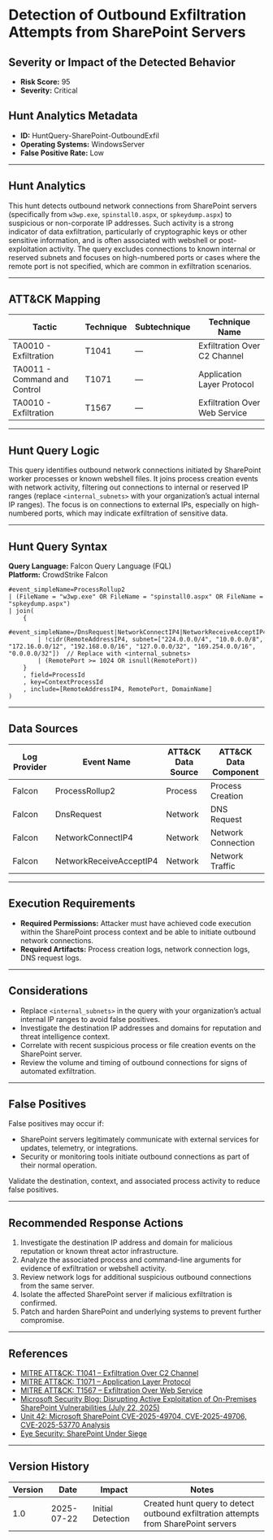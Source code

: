 # Detection of Outbound Exfiltration Attempts from SharePoint Servers

## Severity or Impact of the Detected Behavior
- **Risk Score:** 95
- **Severity:** Critical

## Hunt Analytics Metadata

- **ID:** HuntQuery-SharePoint-OutboundExfil
- **Operating Systems:** WindowsServer
- **False Positive Rate:** Low

---

## Hunt Analytics

This hunt detects outbound network connections from SharePoint servers (specifically from `w3wp.exe`, `spinstall0.aspx`, or `spkeydump.aspx`) to suspicious or non-corporate IP addresses. Such activity is a strong indicator of data exfiltration, particularly of cryptographic keys or other sensitive information, and is often associated with webshell or post-exploitation activity. The query excludes connections to known internal or reserved subnets and focuses on high-numbered ports or cases where the remote port is not specified, which are common in exfiltration scenarios.

---

## ATT&CK Mapping

| Tactic                        | Technique   | Subtechnique | Technique Name                                         |
|------------------------------|-------------|--------------|--------------------------------------------------------|
| TA0010 - Exfiltration         | T1041       | —            | Exfiltration Over C2 Channel                           |
| TA0011 - Command and Control  | T1071       | —            | Application Layer Protocol                             |
| TA0010 - Exfiltration         | T1567       | —            | Exfiltration Over Web Service                          |

---

## Hunt Query Logic

This query identifies outbound network connections initiated by SharePoint worker processes or known webshell files. It joins process creation events with network activity, filtering out connections to internal or reserved IP ranges (replace `<internal_subnets>` with your organization’s actual internal IP ranges). The focus is on connections to external IPs, especially on high-numbered ports, which may indicate exfiltration of sensitive data.

---

## Hunt Query Syntax

**Query Language:** Falcon Query Language (FQL)  
**Platform:** CrowdStrike Falcon

```fql
#event_simpleName=ProcessRollup2
| (FileName = "w3wp.exe" OR FileName = "spinstall0.aspx" OR FileName = "spkeydump.aspx")
| join(
    {
        #event_simpleName=/DnsRequest|NetworkConnectIP4|NetworkReceiveAcceptIP4/
        | !cidr(RemoteAddressIP4, subnet=["224.0.0.0/4", "10.0.0.0/8", "172.16.0.0/12", "192.168.0.0/16", "127.0.0.0/32", "169.254.0.0/16", "0.0.0.0/32"])  // Replace with <internal_subnets>
        | (RemotePort >= 1024 OR isnull(RemotePort))
    }
    , field=ProcessId
    , key=ContextProcessId
    , include=[RemoteAddressIP4, RemotePort, DomainName]
)
```

---

## Data Sources

| Log Provider | Event Name                | ATT&CK Data Source | ATT&CK Data Component |
|--------------|--------------------------|--------------------|-----------------------|
| Falcon       | ProcessRollup2           | Process            | Process Creation      |
| Falcon       | DnsRequest               | Network            | DNS Request           |
| Falcon       | NetworkConnectIP4        | Network            | Network Connection    |
| Falcon       | NetworkReceiveAcceptIP4  | Network            | Network Traffic       |

---

## Execution Requirements

- **Required Permissions:** Attacker must have achieved code execution within the SharePoint process context and be able to initiate outbound network connections.
- **Required Artifacts:** Process creation logs, network connection logs, DNS request logs.

---

## Considerations

- Replace `<internal_subnets>` in the query with your organization’s actual internal IP ranges to avoid false positives.
- Investigate the destination IP addresses and domains for reputation and threat intelligence context.
- Correlate with recent suspicious process or file creation events on the SharePoint server.
- Review the volume and timing of outbound connections for signs of automated exfiltration.

---

## False Positives

False positives may occur if:

- SharePoint servers legitimately communicate with external services for updates, telemetry, or integrations.
- Security or monitoring tools initiate outbound connections as part of their normal operation.

Validate the destination, context, and associated process activity to reduce false positives.

---

## Recommended Response Actions

1. Investigate the destination IP address and domain for malicious reputation or known threat actor infrastructure.
2. Analyze the associated process and command-line arguments for evidence of exfiltration or webshell activity.
3. Review network logs for additional suspicious outbound connections from the same server.
4. Isolate the affected SharePoint server if malicious exfiltration is confirmed.
5. Patch and harden SharePoint and underlying systems to prevent further compromise.

---

## References

- [MITRE ATT&CK: T1041 – Exfiltration Over C2 Channel](https://attack.mitre.org/techniques/T1041/)
- [MITRE ATT&CK: T1071 – Application Layer Protocol](https://attack.mitre.org/techniques/T1071/)
- [MITRE ATT&CK: T1567 – Exfiltration Over Web Service](https://attack.mitre.org/techniques/T1567/)
- [Microsoft Security Blog: Disrupting Active Exploitation of On-Premises SharePoint Vulnerabilities (July 22, 2025)](https://www.microsoft.com/en-us/security/blog/2025/07/22/disrupting-active-exploitation-of-on-premises-sharepoint-vulnerabilities/)
- [Unit 42: Microsoft SharePoint CVE-2025-49704, CVE-2025-49706, CVE-2025-53770 Analysis](https://unit42.paloaltonetworks.com/microsoft-sharepoint-cve-2025-49704-cve-2025-49706-cve-2025-53770/)
- [Eye Security: SharePoint Under Siege](https://research.eye.security/sharepoint-under-siege/)

---

## Version History

| Version | Date       | Impact            | Notes                                                                                      |
|---------|------------|-------------------|--------------------------------------------------------------------------------------------|
| 1.0     | 2025-07-22 | Initial Detection | Created hunt query to detect outbound exfiltration attempts from SharePoint servers         |
